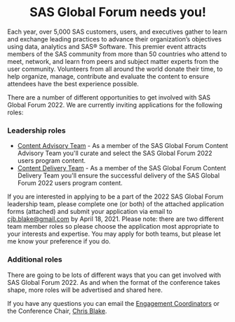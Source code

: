<p align="center">
   <!-- <img src = "SGF2021 Banner.png" width = 1080px> </img> -->
   <h1 align = "center"> SAS Global Forum needs you!</h1>
</p>

Each year, over 5,000 SAS customers, users, and executives gather to learn and exchange leading practices to advance their organization’s objectives using data, analytics and SAS® Software.  This premier event attracts members of the SAS community from more than 50 countries who attend to meet, network, and learn from peers and subject matter experts from the user community.  Volunteers from all around the world donate their time, to help organize, manage, contribute and evaluate the content to ensure attendees have the best experience possible.

There are a number of different opportunities to get involved with SAS Global Forum 2022. We are currently inviting applications for the following roles:

### Leadership roles

* [Content Advisory Team](./Role-Descriptions/CONTENT-ADVISORY-TEAM.md#content-advisory-team) - As a member of the SAS Global Forum Content Advisory Team you'll curate and select the SAS Global Forum 2022 users program content.
* [Content Delivery Team](./Role-Descriptions/CONTENT-DELIVERY-TEAM.md#content-delivery-team) - As a member of the SAS Global Forum Content Delivery Team you'll ensure the successful delivery of the SAS Global Forum 2022 users program content.

If you are interested in applying to be a part of the 2022 SAS Global Forum leadership team, please complete one (or both) of the attached application forms (attached) and submit your application via email to cjb.blake@gmail.com by April 18, 2021.  Please note: there are two different team member roles so please choose the application most appropriate to your interests and expertise. You may apply for both teams, but please let me know your preference if you do. 

### Additional roles

There are going to be lots of different ways that you can get involved with SAS Global Forum 2022. As and when the format of the conference takes shape, more roles will be advertised and shared here.

If you have any questions you can email the <a href="mailto:sasgfvolunteers@sasgug.com?subject=I want to get involved with SGF2022">Engagement Coordinators</a> or the Conference Chair, <a href="mailto:cjb.blake@gmail.com?subject=I want to get involved with SGF2022">Chris Blake</a>. 
